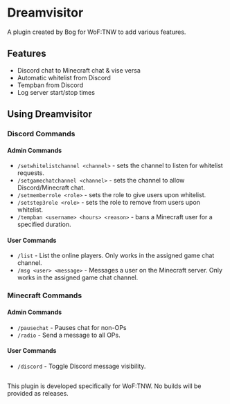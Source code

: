 # Dreamvisitor
A plugin created by Bog for WoF:TNW to add various features.

## Features
- Discord chat to Minecraft chat & vise versa
- Automatic whitelist from Discord
- Tempban from Discord
- Log server start/stop times

## Using Dreamvisitor
###  Discord Commands
#### Admin Commands
- `/setwhitelistchannel <channel>` - sets the channel to listen for whitelist requests.
- `/setgamechatchannel <channel>` - sets the channel to allow Discord/Minecraft chat.
- `/setmemberrole <role>` - sets the role to give users upon whitelist.
- `/setstep3role <role>` - sets the role to remove from users upon whitelist.
- `/tempban <username> <hours> <reason>` - bans a Minecraft user for a specified duration.
#### User Commands
- `/list` - List the online players. Only works in the assigned game chat channel.
- `/msg <user> <message>` - Messages a user on the Minecraft server. Only works in the assigned game chat channel.
### Minecraft Commands
#### Admin Commands
- `/pausechat` - Pauses chat for non-OPs
- `/radio` - Send a message to all OPs.
#### User Commands
- `/discord` - Toggle Discord message visibility.
##
This plugin is developed specifically for WoF:TNW. No builds will be provided as releases.
